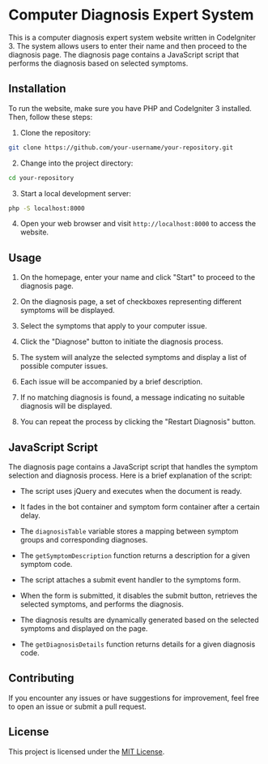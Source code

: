 # Computer Diagnosis Expert System

This is a computer diagnosis expert system website written in CodeIgniter 3. The system allows users to enter their name and then proceed to the diagnosis page. The diagnosis page contains a JavaScript script that performs the diagnosis based on selected symptoms.

## Installation

To run the website, make sure you have PHP and CodeIgniter 3 installed. Then, follow these steps:

1. Clone the repository:

```bash
git clone https://github.com/your-username/your-repository.git
```

2. Change into the project directory:

```bash
cd your-repository
```

3. Start a local development server:

```bash
php -S localhost:8000
```

4. Open your web browser and visit `http://localhost:8000` to access the website.

## Usage

1. On the homepage, enter your name and click "Start" to proceed to the diagnosis page.

2. On the diagnosis page, a set of checkboxes representing different symptoms will be displayed.

3. Select the symptoms that apply to your computer issue.

4. Click the "Diagnose" button to initiate the diagnosis process.

5. The system will analyze the selected symptoms and display a list of possible computer issues.

6. Each issue will be accompanied by a brief description.

7. If no matching diagnosis is found, a message indicating no suitable diagnosis will be displayed.

8. You can repeat the process by clicking the "Restart Diagnosis" button.

## JavaScript Script

The diagnosis page contains a JavaScript script that handles the symptom selection and diagnosis process. Here is a brief explanation of the script:

- The script uses jQuery and executes when the document is ready.

- It fades in the bot container and symptom form container after a certain delay.

- The `diagnosisTable` variable stores a mapping between symptom groups and corresponding diagnoses.

- The `getSymptomDescription` function returns a description for a given symptom code.

- The script attaches a submit event handler to the symptoms form.

- When the form is submitted, it disables the submit button, retrieves the selected symptoms, and performs the diagnosis.

- The diagnosis results are dynamically generated based on the selected symptoms and displayed on the page.

- The `getDiagnosisDetails` function returns details for a given diagnosis code.

## Contributing

If you encounter any issues or have suggestions for improvement, feel free to open an issue or submit a pull request.

## License

This project is licensed under the [MIT License](LICENSE).
